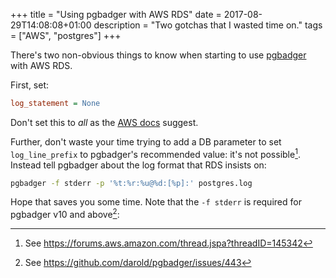 +++
title = "Using pgbadger with AWS RDS"
date = 2017-08-29T14:08:08+01:00
description = "Two gotchas that I wasted time on."
tags = ["AWS", "postgres"]
+++

There's two non-obvious things to know when starting to use
[pgbadger](http://dalibo.github.io/pgbadger/) with AWS RDS.

First, set:

```ini
log_statement = None
```

Don't set this to _all_ as the
[AWS docs](http://docs.aws.amazon.com/AmazonRDS/latest/UserGuide/USER_LogAccess.Concepts.PostgreSQL.html)
suggest.

Further, don't waste your time trying to add a DB parameter to set
`log_line_prefix` to pgbadger's recommended value: it's not possible[^1].
Instead tell pgbadger about the log format that RDS insists on:

```bash
pgbadger -f stderr -p '%t:%r:%u@%d:[%p]:' postgres.log
```

Hope that saves you some time. Note that the `-f stderr` is required for
pgbadger v10 and above[^2]:

[^1]: See <https://forums.aws.amazon.com/thread.jspa?threadID=145342>

[^2]: See <https://github.com/darold/pgbadger/issues/443>
